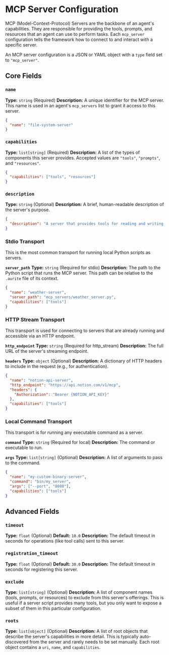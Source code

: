 # MCP Server Configuration

MCP (Model-Context-Protocol) Servers are the backbone of an agent's capabilities. They are responsible for providing the tools, prompts, and resources that an agent can use to perform tasks. Each `mcp_server` configuration tells the framework how to connect to and interact with a specific server.

An MCP server configuration is a JSON or YAML object with a `type` field set to `"mcp_server"`.

## Core Fields

### `name`
**Type:** `string` (Required)
**Description:** A unique identifier for the MCP server. This name is used in an agent's `mcp_servers` list to grant it access to this server.

```json
{
  "name": "file-system-server"
}
```

### `capabilities`
**Type:** `list[string]` (Required)
**Description:** A list of the types of components this server provides. Accepted values are `"tools"`, `"prompts"`, and `"resources"`.

```json
{
  "capabilities": ["tools", "resources"]
}
```

### `description`
**Type:** `string` (Optional)
**Description:** A brief, human-readable description of the server's purpose.

```json
{
  "description": "A server that provides tools for reading and writing to the local file system."
}
```

### Stdio Transport

This is the most common transport for running local Python scripts as servers.

**`server_path`**
**Type:** `string` (Required for stdio)
**Description:** The path to the Python script that runs the MCP server. This path can be relative to the `.aurite` file of its context.

```json
{
  "name": "weather-server",
  "server_path": "mcp_servers/weather_server.py",
  "capabilities": ["tools"]
}
```

### HTTP Stream Transport

This transport is used for connecting to servers that are already running and accessible via an HTTP endpoint.

**`http_endpoint`**
**Type:** `string` (Required for http_stream)
**Description:** The full URL of the server's streaming endpoint.

**`headers`**
**Type:** `object` (Optional)
**Description:** A dictionary of HTTP headers to include in the request (e.g., for authentication).

```json
{
  "name": "notion-api-server",
  "http_endpoint": "https://api.notion.com/v1/mcp",
  "headers": {
    "Authorization": "Bearer {NOTION_API_KEY}"
  },
  "capabilities": ["tools"]
}
```

### Local Command Transport

This transport is for running any executable command as a server.

**`command`**
**Type:** `string` (Required for local)
**Description:** The command or executable to run.

**`args`**
**Type:** `list[string]` (Optional)
**Description:** A list of arguments to pass to the command.

```json
{
  "name": "my-custom-binary-server",
  "command": "bin/my_server",
  "args": ["--port", "8080"],
  "capabilities": ["tools"]
}
```

## Advanced Fields

### `timeout`
**Type:** `float` (Optional)
**Default:** `10.0`
**Description:** The default timeout in seconds for operations (like tool calls) sent to this server.

### `registration_timeout`
**Type:** `float` (Optional)
**Default:** `30.0`
**Description:** The default timeout in seconds for registering this server.

### `exclude`
**Type:** `list[string]` (Optional)
**Description:** A list of component names (tools, prompts, or resources) to exclude from this server's offerings. This is useful if a server script provides many tools, but you only want to expose a subset of them in this particular configuration.

### `roots`
**Type:** `list[object]` (Optional)
**Description:** A list of root objects that describe the server's capabilities in more detail. This is typically auto-discovered from the server and rarely needs to be set manually. Each root object contains a `uri`, `name`, and `capabilities`.
